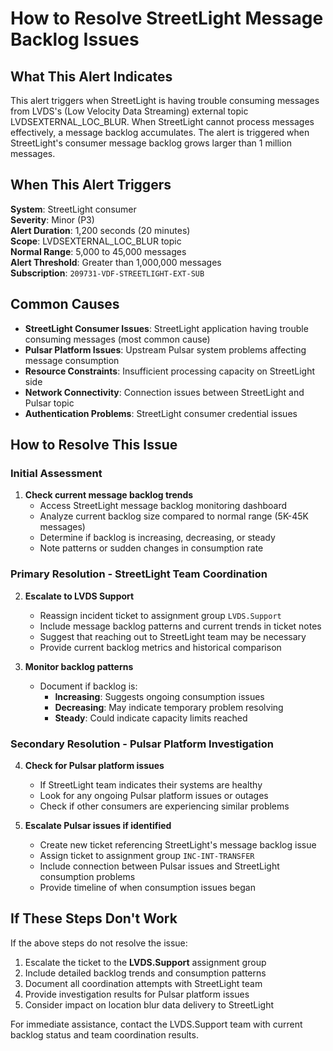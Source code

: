 # How to Resolve StreetLight Message Backlog Issues

## What This Alert Indicates

This alert triggers when StreetLight is having trouble consuming messages from LVDS's (Low Velocity Data Streaming) external topic LVDSEXTERNAL_LOC_BLUR. When StreetLight cannot process messages effectively, a message backlog accumulates. The alert is triggered when StreetLight's consumer message backlog grows larger than 1 million messages.

## When This Alert Triggers

**System**: StreetLight consumer  
**Severity**: Minor (P3)  
**Alert Duration**: 1,200 seconds (20 minutes)  
**Scope**: LVDSEXTERNAL_LOC_BLUR topic  
**Normal Range**: 5,000 to 45,000 messages  
**Alert Threshold**: Greater than 1,000,000 messages  
**Subscription**: `209731-VDF-STREETLIGHT-EXT-SUB`

## Common Causes

- **StreetLight Consumer Issues**: StreetLight application having trouble consuming messages (most common cause)
- **Pulsar Platform Issues**: Upstream Pulsar system problems affecting message consumption
- **Resource Constraints**: Insufficient processing capacity on StreetLight side
- **Network Connectivity**: Connection issues between StreetLight and Pulsar topic
- **Authentication Problems**: StreetLight consumer credential issues

## How to Resolve This Issue

### Initial Assessment

1. **Check current message backlog trends**
   - Access StreetLight message backlog monitoring dashboard
   - Analyze current backlog size compared to normal range (5K-45K messages)
   - Determine if backlog is increasing, decreasing, or steady
   - Note patterns or sudden changes in consumption rate

### Primary Resolution - StreetLight Team Coordination

2. **Escalate to LVDS Support**
   - Reassign incident ticket to assignment group `LVDS.Support`
   - Include message backlog patterns and current trends in ticket notes
   - Suggest that reaching out to StreetLight team may be necessary
   - Provide current backlog metrics and historical comparison

3. **Monitor backlog patterns**
   - Document if backlog is:
     - **Increasing**: Suggests ongoing consumption issues
     - **Decreasing**: May indicate temporary problem resolving
     - **Steady**: Could indicate capacity limits reached

### Secondary Resolution - Pulsar Platform Investigation

4. **Check for Pulsar platform issues**
   - If StreetLight team indicates their systems are healthy
   - Look for any ongoing Pulsar platform issues or outages
   - Check if other consumers are experiencing similar problems

5. **Escalate Pulsar issues if identified**
   - Create new ticket referencing StreetLight's message backlog issue
   - Assign ticket to assignment group `INC-INT-TRANSFER`
   - Include connection between Pulsar issues and StreetLight consumption problems
   - Provide timeline of when consumption issues began

## If These Steps Don't Work

If the above steps do not resolve the issue:

1. Escalate the ticket to the **LVDS.Support** assignment group
2. Include detailed backlog trends and consumption patterns
3. Document all coordination attempts with StreetLight team
4. Provide investigation results for Pulsar platform issues
5. Consider impact on location blur data delivery to StreetLight

For immediate assistance, contact the LVDS.Support team with current backlog status and team coordination results.